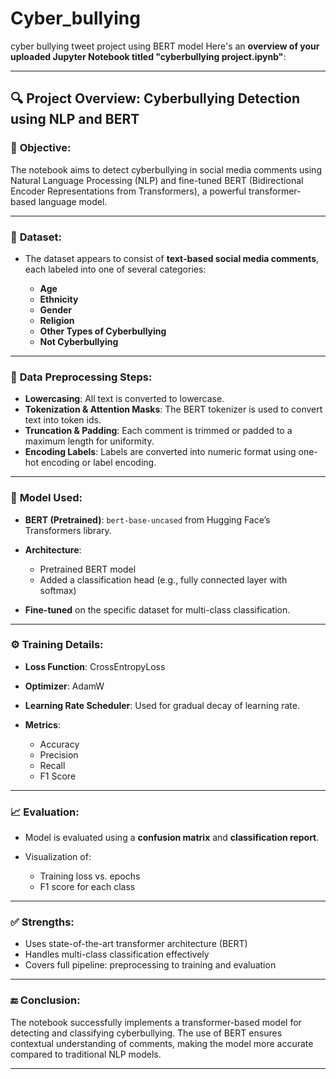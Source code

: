 # Cyber_bullying
cyber bullying tweet project using BERT model 
Here's an **overview of your uploaded Jupyter Notebook titled "cyberbullying project.ipynb"**:

---

## 🔍 **Project Overview: Cyberbullying Detection using NLP and BERT**

### 📌 **Objective:**

The notebook aims to detect cyberbullying in social media comments using Natural Language Processing (NLP) and fine-tuned BERT (Bidirectional Encoder Representations from Transformers), a powerful transformer-based language model.

---

### 📂 **Dataset:**

* The dataset appears to consist of **text-based social media comments**, each labeled into one of several categories:

  * **Age**
  * **Ethnicity**
  * **Gender**
  * **Religion**
  * **Other Types of Cyberbullying**
  * **Not Cyberbullying**

---

### 🧹 **Data Preprocessing Steps:**

* **Lowercasing**: All text is converted to lowercase.
* **Tokenization & Attention Masks**: The BERT tokenizer is used to convert text into token ids.
* **Truncation & Padding**: Each comment is trimmed or padded to a maximum length for uniformity.
* **Encoding Labels**: Labels are converted into numeric format using one-hot encoding or label encoding.

---

### 🧠 **Model Used:**

* **BERT (Pretrained)**: `bert-base-uncased` from Hugging Face’s Transformers library.
* **Architecture**:

  * Pretrained BERT model
  * Added a classification head (e.g., fully connected layer with softmax)
* **Fine-tuned** on the specific dataset for multi-class classification.

---

### ⚙️ **Training Details:**

* **Loss Function**: CrossEntropyLoss
* **Optimizer**: AdamW
* **Learning Rate Scheduler**: Used for gradual decay of learning rate.
* **Metrics**:

  * Accuracy
  * Precision
  * Recall
  * F1 Score

---

### 📈 **Evaluation:**

* Model is evaluated using a **confusion matrix** and **classification report**.
* Visualization of:

  * Training loss vs. epochs
  * F1 score for each class

---

### ✅ **Strengths:**

* Uses state-of-the-art transformer architecture (BERT)
* Handles multi-class classification effectively
* Covers full pipeline: preprocessing to training and evaluation

---

### 🔚 **Conclusion:**

The notebook successfully implements a transformer-based model for detecting and classifying cyberbullying. The use of BERT ensures contextual understanding of comments, making the model more accurate compared to traditional NLP models.

---

